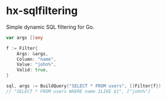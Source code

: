 # hx-sqlfiltering

Simple dynamic SQL filtering for Go.

```go
var args []any

f := Filter{
    Args: &args,
    Column: "name",
    Value: "john%",
    Valid: true,
}

sql, args := BuildQuery("SELECT * FROM users", []Filter{f})
// "SELECT * FROM users WHERE name ILIKE $1", ["john%"]
```
